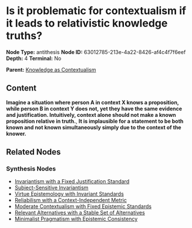 # Is it problematic for contextualism if it leads to relativistic knowledge truths?

**Node Type:** antithesis
**Node ID:** 63012785-213e-4a22-8426-af4c4f7f6eef
**Depth:** 4
**Terminal:** No

**Parent:** [Knowledge as Contextualism](knowledge-as-contextualism-synthesis-d4d73ed1-7836-4a34-844f-6560ef2530d4.md)

## Content

**Imagine a situation where person A in context X knows a proposition, while person B in context Y does not, yet they have the same evidence and justification. Intuitively, context alone should not make a known proposition relative in truth.**, **It is implausible for a statement to be both known and not known simultaneously simply due to the context of the knower.**

## Related Nodes

### Synthesis Nodes

- [Invariantism with a Fixed Justification Standard](invariantism-with-a-fixed-justification-standard-synthesis-23dbc14f-e150-47da-9c6e-568d031fb30d.md)
- [Subject-Sensitive Invariantism](subject-sensitive-invariantism-synthesis-a68c1623-c7db-4618-8556-eea29abfd94f.md)
- [Virtue Epistemology with Invariant Standards](virtue-epistemology-with-invariant-standards-synthesis-94735e07-5993-48ed-b656-009c0d31451e.md)
- [Reliabilism with a Context-Independent Metric](reliabilism-with-a-context-independent-metric-synthesis-670ad548-da4f-4bd6-8806-0938f4217538.md)
- [Moderate Contextualism with Fixed Epistemic Standards](moderate-contextualism-with-fixed-epistemic-standards-synthesis-9d6d4ed2-c57d-47b2-8b06-64488ddaf0a7.md)
- [Relevant Alternatives with a Stable Set of Alternatives](relevant-alternatives-with-a-stable-set-of-alternatives-synthesis-ddcf81eb-2329-41f8-86f2-be949c22b568.md)
- [Minimalist Pragmatism with Epistemic Consistency](minimalist-pragmatism-with-epistemic-consistency-synthesis-3758c308-bf4d-4eda-81b6-34387c49abb8.md)

